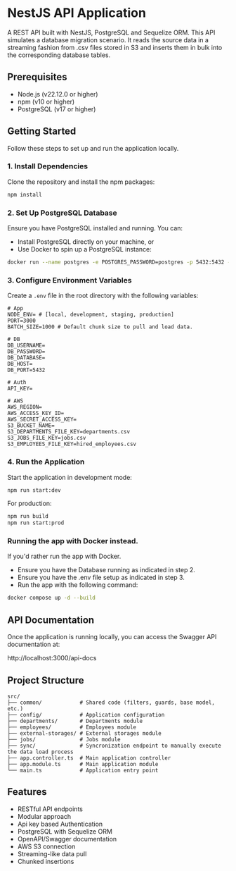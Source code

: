 # NestJS API Application

A REST API built with NestJS, PostgreSQL and Sequelize ORM.
This API simulates a database migration scenario.
It reads the source data in a streaming fashion from .csv files stored in S3 and inserts them in bulk into the corresponding database tables.

## Prerequisites

- Node.js (v22.12.0 or higher)
- npm (v10 or higher)
- PostgreSQL (v17 or higher)

## Getting Started

Follow these steps to set up and run the application locally.

### 1. Install Dependencies

Clone the repository and install the npm packages:

```bash
npm install
```

### 2. Set Up PostgreSQL Database

Ensure you have PostgreSQL installed and running. You can:

- Install PostgreSQL directly on your machine, or
- Use Docker to spin up a PostgreSQL instance:

```bash
docker run --name postgres -e POSTGRES_PASSWORD=postgres -p 5432:5432 -d postgres
```

### 3. Configure Environment Variables

Create a `.env` file in the root directory with the following variables:

```
# App
NODE_ENV= # [local, development, staging, production]
PORT=3000
BATCH_SIZE=1000 # Default chunk size to pull and load data.

# DB
DB_USERNAME=
DB_PASSWORD=
DB_DATABASE=
DB_HOST=
DB_PORT=5432

# Auth
API_KEY=

# AWS
AWS_REGION=
AWS_ACCESS_KEY_ID=
AWS_SECRET_ACCESS_KEY=
S3_BUCKET_NAME=
S3_DEPARTMENTS_FILE_KEY=departments.csv
S3_JOBS_FILE_KEY=jobs.csv
S3_EMPLOYEES_FILE_KEY=hired_employees.csv
```

### 4. Run the Application

Start the application in development mode:

```bash
npm run start:dev
```

For production:

```bash
npm run build
npm run start:prod
```

### Running the app with Docker instead.

If you'd rather run the app with Docker.

- Ensure you have the Database running as indicated in step 2.
- Ensure you have the .env file setup as indicated in step 3.
- Run the app with the following command:

```bash
docker compose up -d --build
```

## API Documentation

Once the application is running locally, you can access the Swagger API documentation at:

http://localhost:3000/api-docs

## Project Structure

```
src/
├── common/            # Shared code (filters, guards, base model, etc.)
├── config/            # Application configuration
├── departments/       # Departments module
├── employees/         # Employees module
├── external-storages/ # External storages module
├── jobs/              # Jobs module
├── sync/              # Syncronization endpoint to manually execute the data load process
├── app.controller.ts  # Main application controller
├── app.module.ts      # Main application module
└── main.ts            # Application entry point
```

## Features

- RESTful API endpoints
- Modular approach
- Api key based Authentication
- PostgreSQL with Sequelize ORM
- OpenAPI/Swagger documentation
- AWS S3 connection
- Streaming-like data pull
- Chunked insertions
